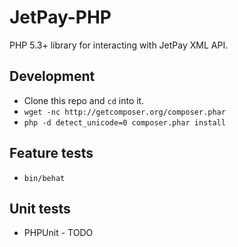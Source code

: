 # JetPay-PHP

PHP 5.3+ library for interacting with JetPay XML API.

## Development

 - Clone this repo and `cd` into it.
 - `wget -nc http://getcomposer.org/composer.phar`
 - `php -d detect_unicode=0 composer.phar install`

## Feature tests

 - `bin/behat`

## Unit tests

 - PHPUnit - TODO

